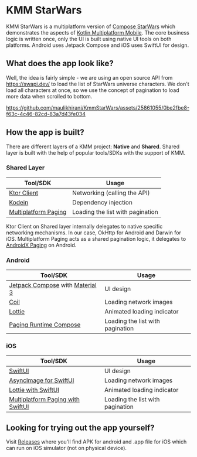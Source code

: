 # KMM StarWars

KMM StarWars is a multiplatform version of [Compose StarWars][1] which demonstrates the aspects of [Kotlin Multiplatform Mobile][2]. The core business logic is written once, only the UI is built using native UI tools on both platforms. Android uses Jetpack Compose and iOS uses SwiftUI for design.

## What does the app look like?

Well, the idea is fairly simple - we are using an open source API from https://swapi.dev/ to load the list of StarWars universe characters. We don't load all characters at once, so we use the concept of pagination to load more data when scrolled to bottom.

https://github.com/maulikhirani/KmmStarWars/assets/25861055/0be2fbe8-f63c-4c46-82cd-83a7d43fe034

## How the app is built?

There are different layers of a KMM project: **Native** and **Shared**. Shared layer is built with the help of popular tools/SDKs with the support of KMM.

### Shared Layer
|Tool/SDK|Usage|
|---|---|
|[Ktor Client][3]|Networking (calling the API)|
|[Kodein][4]|Dependency injection|
|[Multiplatform Paging][5]|Loading the list with pagination|

Ktor Client on Shared layer internally delegates to native specific networking mechanisms. In our case, OkHttp for Android and Darwin for iOS.
Multiplatform Paging acts as a shared pagination logic, it delegates to [AndroidX Paging][6] on Android.

### Android
|Tool/SDK|Usage|
|---|---|
|[Jetpack Compose][7] with [Material 3][8]|UI design|
|[Coil][9]|Loading network images|
|[Lottie][10]|Animated loading indicator|
|[Paging Runtime Compose][11]|Loading the list with pagination|

### iOS
|Tool/SDK|Usage|
|---|---|
|[SwiftUI][12]|UI design|
|[AsyncImage for SwiftUI][13]|Loading network images|
|[Lottie with SwiftUI][14]|Animated loading indicator|
|[Multiplatform Paging with SwiftUI][15]|Loading the list with pagination|

## Looking for trying out the app yourself?
Visit [Releases](https://github.com/maulikhirani/KmmStarWars/releases) where you'll find APK for android and .app file for iOS which can run on iOS simulator (not on physical device).

[1]: https://github.com/maulikhirani/ComposeStarWars
[2]: https://kotlinlang.org/docs/multiplatform-mobile-getting-started.html
[3]: https://ktor.io/docs/getting-started-ktor-client-multiplatform-mobile.html#coroutines
[4]: https://github.com/kosi-libs/Kodein
[5]: https://github.com/kuuuurt/multiplatform-paging
[6]: https://developer.android.com/jetpack/androidx/releases/paging
[7]: https://developer.android.com/jetpack/compose
[8]: https://m3.material.io/develop/android/jetpack-compose
[9]: https://coil-kt.github.io/coil/compose/
[10]: https://github.com/airbnb/lottie/blob/master/android-compose.md
[11]: https://developer.android.com/reference/kotlin/androidx/paging/compose/package-summary#collectaslazypagingitems
[12]: https://developer.apple.com/xcode/swiftui/
[13]: https://developer.apple.com/documentation/swiftui/asyncimage
[14]: https://www.appcoda.com/swiftui-lottie/
[15]: https://github.com/kuuuurt/multiplatform-paging#jetpack-compose-and-swiftui

